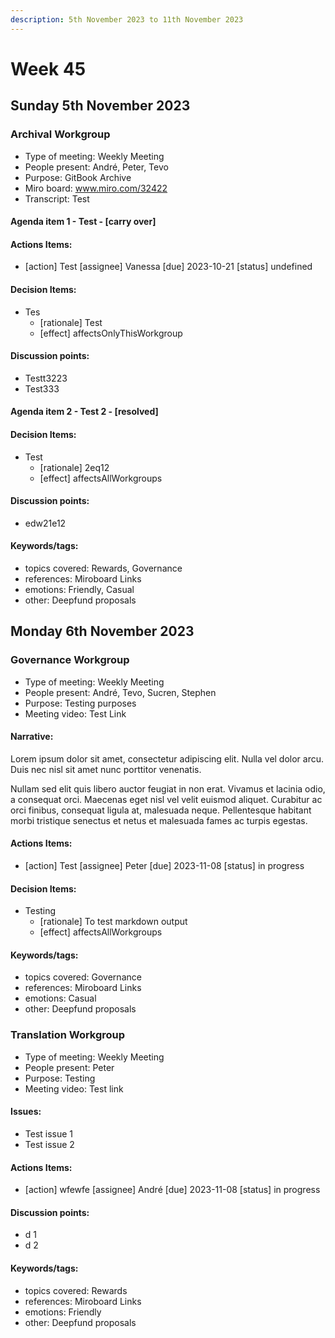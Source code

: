 ```yaml
---
description: 5th November 2023 to 11th November 2023
---
```


# Week 45

## Sunday 5th November 2023

### Archival Workgroup

- Type of meeting: Weekly Meeting
- People present: André, Peter, Tevo
- Purpose: GitBook Archive
- Miro board: www.miro.com/32422
- Transcript: Test

#### Agenda item 1 - Test - [carry over]

#### Actions Items:
- [action] Test [assignee] Vanessa [due] 2023-10-21 [status] undefined

#### Decision Items:
- Tes
  - [rationale] Test
  - [effect] affectsOnlyThisWorkgroup

#### Discussion points:
- Testt3223
- Test333

#### Agenda item 2 - Test 2 - [resolved]

#### Decision Items:
- Test
  - [rationale] 2eq12
  - [effect] affectsAllWorkgroups

#### Discussion points:
- edw21e12

#### Keywords/tags:
- topics covered: Rewards, Governance
- references: Miroboard Links
- emotions: Friendly, Casual
- other: Deepfund proposals


## Monday 6th November 2023


### Governance Workgroup

- Type of meeting: Weekly Meeting
- People present: André, Tevo, Sucren, Stephen
- Purpose: Testing purposes
- Meeting video: Test Link

#### Narrative:

Lorem ipsum dolor sit amet, consectetur adipiscing elit. Nulla vel dolor arcu. Duis nec nisl sit amet nunc porttitor venenatis. 

Nullam sed elit quis libero auctor feugiat in non erat. Vivamus et lacinia odio, a consequat orci. Maecenas eget nisl vel velit euismod aliquet. Curabitur ac orci finibus, consequat ligula at, malesuada neque. Pellentesque habitant morbi tristique senectus et netus et malesuada fames ac turpis egestas.

#### Actions Items:
- [action] Test [assignee] Peter [due] 2023-11-08 [status] in progress

#### Decision Items:
- Testing
  - [rationale] To test markdown output
  - [effect] affectsAllWorkgroups

#### Keywords/tags:
- topics covered: Governance
- references: Miroboard Links
- emotions: Casual
- other: Deepfund proposals

### Translation Workgroup

- Type of meeting: Weekly Meeting
- People present: Peter
- Purpose: Testing
- Meeting video: Test link

#### Issues:
- Test issue 1
- Test issue 2

#### Actions Items:
- [action] wfewfe [assignee] André [due] 2023-11-08 [status] in progress

#### Discussion points:
- d 1
- d 2

#### Keywords/tags:
- topics covered: Rewards
- references: Miroboard Links
- emotions: Friendly
- other: Deepfund proposals